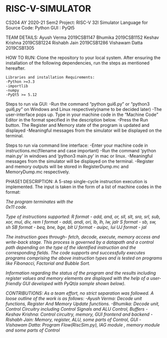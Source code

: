 # RISC-V-SIMULATOR

CS204 AY 2020-21 Sem2 Project: RISC-V 32I Simulator
Language for Source Code: Python
GUI : PyQt5

TEAM DETAILS:
    Ayush Verma		2019CSB1147
    Bhumika			2019CSB1152
    Keshav Krishna	2019CSB1224
    Rishabh Jain	2019CSB1286
    Vishawam Datta	2019CSB1305

HOW TO RUN:
    Clone the repository to your local system. After ensuring the installation of the following dependencies, run the steps as mentioned hereafter.

    Libraries and installation Requirements:
	-Python >=3.3
	-importlib
	-numpy
	-PyQt5 >= 5.12
    
Steps to run via GUI:
	-Run the command “python gui6.py” or “python3 gui6,py” on Windows and Linux 		 respectively(name to be decided later)
	-The user-interface pops up. Type in your machine code in the “Machine Code” Editor in the format specified in the description below.
	-Press the Run button. The Register and Memory state of the program is updated and displayed
	-Meaningful messages from the simulator will be displayed on the terminal.

Steps to run via command line interface:
	-Enter your machine code in instructions.mc(filename and case important)
	-Run the command ‘python main.py’ in windows and ‘python3 main.py’ in mac or linux.
	-Meaningful messages from the simulator will be displayed on the terminal.
	-Register and memory outputs will be stored in RegisterDump.mc and MemoryDump.mc respectively.

PHASE1 DESCRIPTION:
    A 5-step single-cycle instruction execution is implemented. The input is taken in the form of a list of machine codes in the format:
<address of instruction> <machine code of the instruction> <optional ‘#’ beginning comments>
The program terminates with the <address of instruction> 0x11 code.

Type of instructions supported:
R format - add, and, or, sll, slt, sra, srl, sub, xor, mul, div, rem
I format - addi, andi, ori, lb,  lh, lw, jalr
S format - sb, sw, sh
SB format - beq, bne, bge, blt
U format - auipc, lui
UJ format - jal

The instruction goes through- fetch, decode, execute, memory access and write-back stage. This process is governed by a datapath and a control path depending on the type of the identified instruction and the corresponding fields. The code supports and successfully executes programs comprising the above instruction types and is tested on programs like Fibonacci, Factorial and Bubble Sort.

Information regarding the status of the program and the results including register values and memory elements are displayed with the help of a user-friendly GUI developed with PyQt(a sample shown below).


CONTRIBUTIONS:
As a team effort, no strict separation was followed. A loose outline of the work is as follows:
	-Ayush Verma:  Decode unit functions, Register And Memory Update functions. 
	-Bhumika: Decode unit, Control Circuitry including Control Signals and ALU Control, Buffers
	-Keshav Krishna: Control circuitry, memory, GUI frontend and backend
	-Rishabh Jain: Memory, register, ALU, some parts of Control, GUI
	-Vishawam Datta: Program Flow(RiscSim.py), IAG module , memory module and some parts of Control

